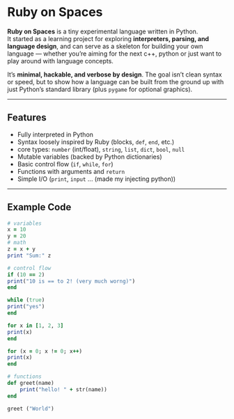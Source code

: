 # Ruby on Spaces

**Ruby on Spaces** is a tiny experimental language written in Python.  
It started as a learning project for exploring **interpreters, parsing, and language design**, and can serve as a skeleton for building your own language — whether you’re aiming for the next c++, python or just want to play around with language concepts.

It’s **minimal, hackable, and verbose by design**. The goal isn’t clean syntax or speed, but to show how a language can be built from the ground up with just Python’s standard library (plus `pygame` for optional graphics).

---

## Features
- Fully interpreted in Python
- Syntax loosely inspired by Ruby (blocks, `def`, `end`, etc.)
- core types: `number` (int/float), `string`, `list`, `dict`, `bool`, `null`
- Mutable variables (backed by Python dictionaries)
- Basic control flow (`if`, `while`, `for`)
- Functions with arguments and `return`
- Simple I/O (`print`, `input` ... (made my injecting python))
---

## Example Code
```ruby
# variables
x = 10
y = 20
# math
z = x + y
print "Sum:" z

# control flow
if (10 == 2)
print("10 is == to 2! (very much worng)")
end

while (true)
print("yes")
end

for x in [1, 2, 3]
print(x)
end

for (x = 0; x != 0; x++)
print(x)
end

# functions
def greet(name)
    print("hello! " + str(name))
end

greet ("World")
